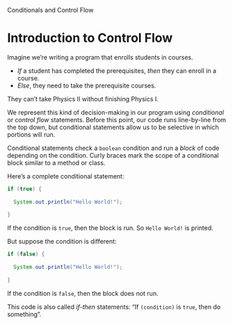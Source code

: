 Conditionals and Control Flow
# Introduction to Control Flow

Imagine we’re writing a program that enrolls students in courses.

-   _If_ a student has completed the prerequisites, _then_ they can enroll in a course.
-   _Else_, they need to take the prerequisite courses.

They can’t take Physics II without finishing Physics I.

We represent this kind of decision-making in our program using _conditional_ or _control flow_ statements. Before this point, our code runs line-by-line from the top down, but conditional statements allow us to be selective in which portions will run.

Conditional statements check a `boolean` condition and run a _block_ of code depending on the condition. Curly braces mark the scope of a conditional block similar to a method or class.

Here’s a complete conditional statement:

```java
if (true) {
 
  System.out.println("Hello World!");
 
}
```

If the condition is `true`, then the block is run. So `Hello World!` is printed.

But suppose the condition is different:

```java
if (false) {
 
  System.out.println("Hello World!");
 
}
```

If the condition is `false`, then the block does not run.

This code is also called _if-then_ statements: “If `(condition)` is `true`, then do something”.